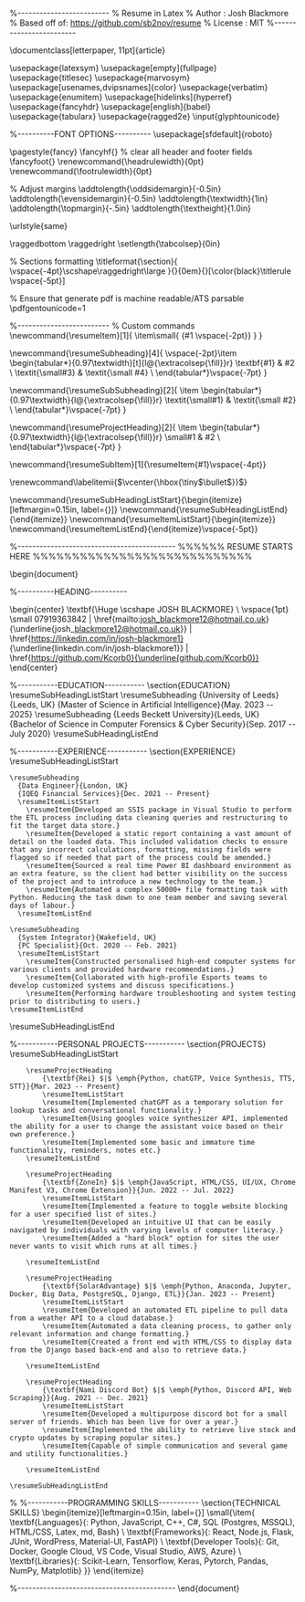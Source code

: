 %-------------------------
% Resume in Latex
% Author : Josh Blackmore
% Based off of: https://github.com/sb2nov/resume
% License : MIT
%------------------------

\documentclass[letterpaper, 11pt]{article}

\usepackage{latexsym}
\usepackage[empty]{fullpage}
\usepackage{titlesec}
\usepackage{marvosym}
\usepackage[usenames,dvipsnames]{color}
\usepackage{verbatim}
\usepackage{enumitem}
\usepackage[hidelinks]{hyperref}
\usepackage{fancyhdr}
\usepackage[english]{babel}
\usepackage{tabularx}
\usepackage{ragged2e}
\input{glyphtounicode}


%----------FONT OPTIONS----------
\usepackage[sfdefault]{roboto}





\pagestyle{fancy}
\fancyhf{} % clear all header and footer fields
\fancyfoot{}
\renewcommand{\headrulewidth}{0pt}
\renewcommand{\footrulewidth}{0pt}

% Adjust margins
\addtolength{\oddsidemargin}{-0.5in}
\addtolength{\evensidemargin}{-0.5in}
\addtolength{\textwidth}{1in}
\addtolength{\topmargin}{-.5in}
\addtolength{\textheight}{1.0in}

\urlstyle{same}

\raggedbottom
\raggedright
\setlength{\tabcolsep}{0in}

% Sections formatting
\titleformat{\section}{
  \vspace{-4pt}\scshape\raggedright\large
}{}{0em}{}[\color{black}\titlerule \vspace{-5pt}]

% Ensure that generate pdf is machine readable/ATS parsable
\pdfgentounicode=1

%-------------------------
% Custom commands
\newcommand{\resumeItem}[1]{
  \item\small{
    {#1 \vspace{-2pt}}
  }
}

\newcommand{\resumeSubheading}[4]{
  \vspace{-2pt}\item
    \begin{tabular*}{0.97\textwidth}[t]{l@{\extracolsep{\fill}}r}
      \textbf{#1} & #2 \\
      \textit{\small#3} & \textit{\small #4} \\
    \end{tabular*}\vspace{-7pt}
}

\newcommand{\resumeSubSubheading}[2]{
    \item
    \begin{tabular*}{0.97\textwidth}{l@{\extracolsep{\fill}}r}
      \textit{\small#1} & \textit{\small #2} \\
    \end{tabular*}\vspace{-7pt}
}

\newcommand{\resumeProjectHeading}[2]{
    \item
    \begin{tabular*}{0.97\textwidth}{l@{\extracolsep{\fill}}r}
      \small#1 & #2 \\
    \end{tabular*}\vspace{-7pt}
}

\newcommand{\resumeSubItem}[1]{\resumeItem{#1}\vspace{-4pt}}

\renewcommand\labelitemii{$\vcenter{\hbox{\tiny$\bullet$}}$}

\newcommand{\resumeSubHeadingListStart}{\begin{itemize}[leftmargin=0.15in, label={}]}
\newcommand{\resumeSubHeadingListEnd}{\end{itemize}}
\newcommand{\resumeItemListStart}{\begin{itemize}}
\newcommand{\resumeItemListEnd}{\end{itemize}\vspace{-5pt}}

%-------------------------------------------
%%%%%%  RESUME STARTS HERE  %%%%%%%%%%%%%%%%%%%%%%%%%%%%

\begin{document}

%----------HEADING----------

\begin{center}
    \textbf{\Huge \scshape JOSH BLACKMORE} \\ \vspace{1pt}
    \small 07919363842 $|$ \href{mailto:josh_blackmore12@hotmail.co.uk}{\underline{josh\_blackmore12@hotmail.co.uk}} $|$
    \href{https://linkedin.com/in/josh-blackmore1}
    {\underline{linkedin.com/in/josh-blackmore1}} $|$
    \href{https://github.com/Kcorb0}{\underline{github.com/Kcorb0}}
\end{center}


%-----------EDUCATION-----------
\section{EDUCATION}
  \resumeSubHeadingListStart
    \resumeSubheading
      {University of Leeds}{Leeds, UK}
      {Master of Science in Artificial Intelligence}{May. 2023 -- 2025}
    \resumeSubheading
      {Leeds Beckett University}{Leeds, UK}
      {Bachelor of Science in Computer Forensics \& Cyber Security}{Sep. 2017 -- July 2020}
  \resumeSubHeadingListEnd


%-----------EXPERIENCE-----------
\section{EXPERIENCE}
  \resumeSubHeadingListStart

    \resumeSubheading
      {Data Engineer}{London, UK}
      {IQEQ Financial Services}{Dec. 2021 -- Present}
      \resumeItemListStart
        \resumeItem{Developed an SSIS package in Visual Studio to perform the ETL process including data cleaning queries and restructuring to fit the target data store.}
        \resumeItem{Developed a static report containing a vast amount of detail on the loaded data. This included validation checks to ensure that any incorrect calculations, formatting, missing fields were flagged so if needed that part of the process could be amended.}
        \resumeItem{Sourced a real time Power BI dashboard environment as an extra feature, so the client had better visibility on the success of the project and to introduce a new technology to the team.}
        \resumeItem{Automated a complex 50000+ file formatting task with Python. Reducing the task down to one team member and saving several days of labour.}
      \resumeItemListEnd
      
    \resumeSubheading
      {System Integrator}{Wakefield, UK}
      {PC Specialist}{Oct. 2020 -- Feb. 2021}
      \resumeItemListStart
        \resumeItem{Constructed personalised high-end computer systems for various clients and provided hardware recommendations.}
        \resumeItem{Collaborated with high-profile Esports teams to develop customized systems and discuss specifications.}
        \resumeItem{Performing hardware troubleshooting and system testing prior to distributing to users.}
    \resumeItemListEnd
  \resumeSubHeadingListEnd


%-----------PERSONAL PROJECTS-----------
\section{PROJECTS}
    \resumeSubHeadingListStart

        \resumeProjectHeading
            {\textbf{Rei} $|$ \emph{Python, chatGTP, Voice Synthesis, TTS, STT}}{Mar. 2023 -- Present}
            \resumeItemListStart
            \resumeItem{Implemented chatGPT as a temporary solution for lookup tasks and conversational functionality.}
            \resumeItem{Using googles voice synthesizer API, implemented the ability for a user to change the assistant voice based on their own preference.}
            \resumeItem{Implemented some basic and immature time functionality, reminders, notes etc.}
        \resumeItemListEnd
        
        \resumeProjectHeading
            {\textbf{ZoneIn} $|$ \emph{JavaScript, HTML/CSS, UI/UX, Chrome Manifest V3, Chrome Extension}}{Jun. 2022 -- Jul. 2022}
            \resumeItemListStart
            \resumeItem{Implemented a feature to toggle website blocking for a user specified list of sites.}
            \resumeItem{Developed an intuitive UI that can be easily navigated by individuals with varying levels of computer literacy.}
            \resumeItem{Added a "hard block" option for sites the user never wants to visit which runs at all times.}
        
        \resumeItemListEnd
        
        \resumeProjectHeading
            {\textbf{SolarAdvantage} $|$ \emph{Python, Anaconda, Jupyter, Docker, Big Data, PostgreSQL, Django, ETL}}{Jan. 2023 -- Present}
            \resumeItemListStart
            \resumeItem{Developed an automated ETL pipeline to pull data from a weather API to a cloud database.}
            \resumeItem{Automated a data cleaning process, to gather only relevant information and change formatting.}
            \resumeItem{Created a front end with HTML/CSS to display data from the Django based back-end and also to retrieve data.}
        
        \resumeItemListEnd

        \resumeProjectHeading
            {\textbf{Nami Discord Bot} $|$ \emph{Python, Discord API, Web Scraping}}{Aug. 2021 -- Dec. 2021}
            \resumeItemListStart
            \resumeItem{Developed a multipurpose discord bot for a small server of friends. Which has been live for over a year.}
            \resumeItem{Implemented the ability to retrieve live stock and crypto updates by scraping popular sites.}
            \resumeItem{Capable of simple communication and several game and utility functionalities.}
        
        \resumeItemListEnd
        
    \resumeSubHeadingListEnd



%
%-----------PROGRAMMING SKILLS-----------
\section{TECHNICAL SKILLS}
 \begin{itemize}[leftmargin=0.15in, label={}]
    \small{\item{
     \textbf{Languages}{: Python, JavaScript, C++, C\#, SQL (Postgres, MSSQL), HTML/CSS, Latex, md, Bash} \\
     \textbf{Frameworks}{: React, Node.js, Flask, JUnit, WordPress, Material-UI, FastAPI} \\
     \textbf{Developer Tools}{: Git, Docker, Google Cloud, VS Code, Visual Studio, AWS, Azure} \\
     \textbf{Libraries}{: Scikit-Learn, Tensorflow, Keras, Pytorch, Pandas, NumPy, Matplotlib}
    }}
 \end{itemize}


%-------------------------------------------
\end{document}

